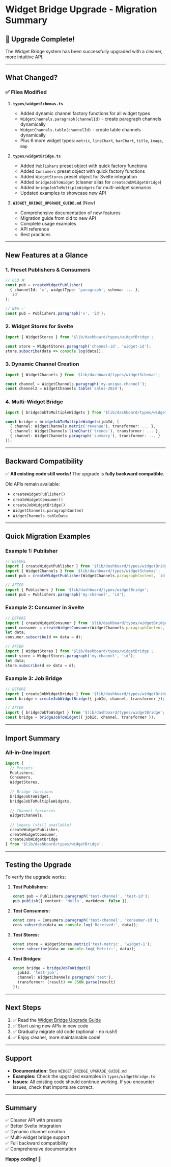 # Widget Bridge Upgrade - Migration Summary

## 🎉 Upgrade Complete!

The Widget Bridge system has been successfully upgraded with a cleaner, more intuitive API.

---

## What Changed?

### ✅ Files Modified

1. **`types/widgetSchemas.ts`**
   - Added dynamic channel factory functions for all widget types
   - `WidgetChannels.paragraph(channelId)` - create paragraph channels dynamically
   - `WidgetChannels.table(channelId)` - create table channels dynamically
   - Plus 6 more widget types: `metric`, `lineChart`, `barChart`, `title`, `image`, `map`

2. **`types/widgetBridge.ts`**
   - Added `Publishers` preset object with quick factory functions
   - Added `Consumers` preset object with quick factory functions
   - Added `WidgetStores` preset object for Svelte integration
   - Added `bridgeJobToWidget` (cleaner alias for `createJobWidgetBridge`)
   - Added `bridgeJobToMultipleWidgets` for multi-widget scenarios
   - Updated examples to showcase new API

3. **`WIDGET_BRIDGE_UPGRADE_GUIDE.md`** (New)
   - Comprehensive documentation of new features
   - Migration guide from old to new API
   - Complete usage examples
   - API reference
   - Best practices

---

## New Features at a Glance

### 1. Preset Publishers & Consumers

```typescript
// OLD ❌
const pub = createWidgetPublisher(
  { channelId: 'x', widgetType: 'paragraph', schema: ... },
  'id'
);

// NEW ✅
const pub = Publishers.paragraph('x', 'id');
```

### 2. Widget Stores for Svelte

```typescript
import { WidgetStores } from '$lib/dashboard/types/widgetBridge';

const store = WidgetStores.paragraph('channel-id', 'widget-id');
store.subscribe(data => console.log(data));
```

### 3. Dynamic Channel Creation

```typescript
import { WidgetChannels } from '$lib/dashboard/types/widgetSchemas';

const channel = WidgetChannels.paragraph('my-unique-channel');
const channel2 = WidgetChannels.table('sales-2024');
```

### 4. Multi-Widget Bridge

```typescript
import { bridgeJobToMultipleWidgets } from '$lib/dashboard/types/widgetBridge';

const bridge = bridgeJobToMultipleWidgets(jobId, [
  { channel: WidgetChannels.metric('revenue'), transformer: ... },
  { channel: WidgetChannels.lineChart('trends'), transformer: ... },
  { channel: WidgetChannels.paragraph('summary'), transformer: ... }
]);
```

---

## Backward Compatibility

✅ **All existing code still works!** The upgrade is **fully backward compatible**.

Old APIs remain available:
- `createWidgetPublisher()`
- `createWidgetConsumer()`
- `createJobWidgetBridge()`
- `WidgetChannels.paragraphContent`
- `WidgetChannels.tableData`

---

## Quick Migration Examples

### Example 1: Publisher

```typescript
// BEFORE
import { createWidgetPublisher } from '$lib/dashboard/types/widgetBridge';
import { WidgetChannels } from '$lib/dashboard/types/widgetSchemas';
const pub = createWidgetPublisher(WidgetChannels.paragraphContent, 'id');

// AFTER
import { Publishers } from '$lib/dashboard/types/widgetBridge';
const pub = Publishers.paragraph('my-channel', 'id');
```

### Example 2: Consumer in Svelte

```typescript
// BEFORE
import { createWidgetConsumer } from '$lib/dashboard/types/widgetBridge';
const consumer = createWidgetConsumer(WidgetChannels.paragraphContent, 'id');
let data;
consumer.subscribe(d => data = d);

// AFTER
import { WidgetStores } from '$lib/dashboard/types/widgetBridge';
const store = WidgetStores.paragraph('my-channel', 'id');
let data;
store.subscribe(d => data = d);
```

### Example 3: Job Bridge

```typescript
// BEFORE
import { createJobWidgetBridge } from '$lib/dashboard/types/widgetBridge';
const bridge = createJobWidgetBridge({ jobId, channel, transformer });

// AFTER
import { bridgeJobToWidget } from '$lib/dashboard/types/widgetBridge';
const bridge = bridgeJobToWidget({ jobId, channel, transformer });
```

---

## Import Summary

### All-in-One Import

```typescript
import {
  // Presets
  Publishers,
  Consumers,
  WidgetStores,
  
  // Bridge functions
  bridgeJobToWidget,
  bridgeJobToMultipleWidgets,
  
  // Channel factories
  WidgetChannels,
  
  // Legacy (still available)
  createWidgetPublisher,
  createWidgetConsumer,
  createJobWidgetBridge
} from '$lib/dashboard/types/widgetBridge';
```

---

## Testing the Upgrade

To verify the upgrade works:

1. **Test Publishers:**
   ```typescript
   const pub = Publishers.paragraph('test-channel', 'test-id');
   pub.publish({ content: 'Hello', markdown: false });
   ```

2. **Test Consumers:**
   ```typescript
   const cons = Consumers.paragraph('test-channel', 'consumer-id');
   cons.subscribe(data => console.log('Received:', data));
   ```

3. **Test Stores:**
   ```typescript
   const store = WidgetStores.metric('test-metric', 'widget-1');
   store.subscribe(data => console.log('Metric:', data));
   ```

4. **Test Bridges:**
   ```typescript
   const bridge = bridgeJobToWidget({
     jobId: 'test-job',
     channel: WidgetChannels.paragraph('test'),
     transformer: (result) => JSON.parse(result)
   });
   ```

---

## Next Steps

1. ✅ Read the [Widget Bridge Upgrade Guide](./WIDGET_BRIDGE_UPGRADE_GUIDE.md)
2. ✅ Start using new APIs in new code
3. ✅ Gradually migrate old code (optional - no rush!)
4. ✅ Enjoy cleaner, more maintainable code!

---

## Support

- **Documentation:** See `WIDGET_BRIDGE_UPGRADE_GUIDE.md`
- **Examples:** Check the upgraded examples in `types/widgetBridge.ts`
- **Issues:** All existing code should continue working. If you encounter issues, check that imports are correct.

---

## Summary

✅ Cleaner API with presets  
✅ Better Svelte integration  
✅ Dynamic channel creation  
✅ Multi-widget bridge support  
✅ Full backward compatibility  
✅ Comprehensive documentation  

**Happy coding! 🚀**

